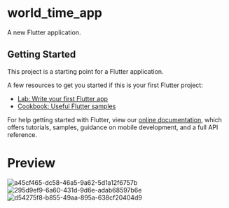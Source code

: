 # world_time_app

A new Flutter application.

## Getting Started

This project is a starting point for a Flutter application.

A few resources to get you started if this is your first Flutter project:

- [Lab: Write your first Flutter app](https://flutter.dev/docs/get-started/codelab)
- [Cookbook: Useful Flutter samples](https://flutter.dev/docs/cookbook)

For help getting started with Flutter, view our
[online documentation](https://flutter.dev/docs), which offers tutorials,
samples, guidance on mobile development, and a full API reference.


# Preview
![a45cf465-dc58-46a5-9a62-5d1a12f6757b](https://user-images.githubusercontent.com/65409282/131148876-324f6c23-9335-4518-9e60-f26ada9a62f4.jpg)
![295d9ef9-6a60-431d-9d6e-adab68597b6e](https://user-images.githubusercontent.com/65409282/131148899-4f158547-8c10-4872-b534-549499ebe835.jpg)
![d54275f8-b855-49aa-895a-638cf20404d9](https://user-images.githubusercontent.com/65409282/131148908-e6511094-ce17-4016-bf11-396b7851b622.jpg)



